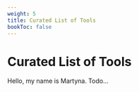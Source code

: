 ```yaml
---
weight: 5
title: Curated List of Tools
bookToc: false
---
```


# Curated List of Tools
Hello, my name is Martyna.
Todo...
